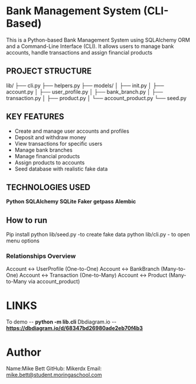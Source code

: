# Bank Management System (CLI-Based)

This is a Python-based Bank Management System using SQLAlchemy ORM and a Command-Line Interface (CLI).
It allows users to manage bank accounts, handle transactions and assign financial products

## PROJECT STRUCTURE 
lib/
├── cli.py 
├── helpers.py
├── models/
│ ├── init.py 
│ ├── account.py 
│ ├── user_profile.py 
│ ├── bank_branch.py 
│ ├── transaction.py 
│ ├── product.py 
│ └── account_product.py 
└── seed.py 

## KEY FEATURES
-  Create and manage user accounts and profiles
-  Deposit and withdraw money
-  View transactions for specific users
-  Manage bank branches
-  Manage financial products 
-  Assign products to accounts 
-  Seed database with realistic fake data

## TECHNOLOGIES USED 
**Python**
**SQLAlchemy**
**SQLite**
**Faker**
**getpass**
**Alembic**

##  How to run 
Pip install
python lib/seed.py -to create fake data
python lib/cli.py - to open menu options

### Relationships Overview
Account ↔ UserProfile (One-to-One)
Account ↔ BankBranch (Many-to-One)
Account ↔ Transaction (One-to-Many)
Account ↔ Product (Many-to-Many via account_product)

# LINKS
To demo -- **python -m lib.cli**
Dbdiagram.io -- **https://dbdiagram.io/d/68347bd26980ade2eb70f4b3**

# Author
Name:Mike Bett
GitHub: Mikerdx
Email: mike.bett@student.moringaschool.com